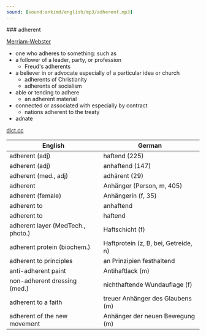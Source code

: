 ```yaml
---
sound: [sound:ankimd/english/mp3/adherent.mp3]
---
```


\### adherent

[Merriam-Webster](https://www.merriam-webster.com/dictionary/adherent)

- one who adheres to something: such as
- a follower of a leader, party, or profession
    - Freud's adherents
- a believer in or advocate especially of a particular idea or church
    - adherents of Christianity
    - adherents of socialism
- able or tending to adhere
    - an adherent material
- connected or associated with especially by contract
    - nations adherent to the treaty
- adnate

[dict.cc](https://www.dict.cc/adherent)

| English        | German       |
| -------------- | ------------ |
| adherent (adj) | haftend (225) |
| adherent (adj) | anhaftend (147) |
| adherent (med., adj) | adhärent (29) |
| adherent | Anhänger (Person, m, 405) |
| adherent (female) | Anhängerin (f, 35) |
| adherent to | anhaftend |
| adherent to | haftend |
| adherent layer (MedTech., photo.) | Haftschicht (f) |
| adherent protein (biochem.) | Haftprotein (z, B, bei, Getreide, n) |
| adherent to principles | an Prinzipien festhaltend |
| anti-adherent paint | Antihaftlack (m) |
| non-adherent dressing (med.) | nichthaftende Wundauflage (f) |
| adherent to a faith | treuer Anhänger des Glaubens (m) |
| adherent of the new movement | Anhänger der neuen Bewegung (m) |
